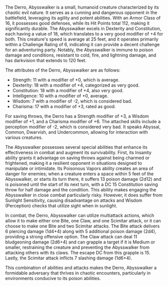 The Derro, Abysswalker is a small, humanoid creature characterized by its chaotic evil nature. It serves as a cunning and dangerous opponent in the battlefield, leveraging its agility and potent abilities. With an Armor Class of 16, it possesses good defenses, while its Hit Points total 112, making it significantly durable. The Abysswalker excels in Dexterity and Constitution, each having a value of 18, which translates to a very good modifier of +4 for both. This creature's speed is average at 25 feet, and it operates primarily within a Challenge Rating of 6, indicating it can provide a decent challenge for an adventuring party. Notably, the Abysswalker is immune to poison damage and conditions, resistant to cold, fire, and lightning damage, and has darkvision that extends to 120 feet.

The attributes of the Derro, Abysswalker are as follows: 

- Strength: 11 with a modifier of +0, which is average. 
- Dexterity: 18 with a modifier of +4, categorized as very good. 
- Constitution: 18 with a modifier of +4, also very good. 
- Intelligence: 10 with a modifier of +0, average. 
- Wisdom: 7 with a modifier of -2, which is considered bad. 
- Charisma: 17 with a modifier of +3, rated as good.

For saving throws, the Derro has a Strength modifier of +3, a Wisdom modifier of +1, and a Charisma modifier of +6. The attached skills include a perception modifier of -2, which is considered very bad. It speaks Abyssal, Common, Dwarvish, and Undercommon, allowing for interaction with various creatures.

The Abysswalker possesses several special abilities that enhance its effectiveness in combat and augment its survivability. First, its Insanity ability grants it advantage on saving throws against being charmed or frightened, making it a resilient opponent in situations designed to manipulate or intimidate. Its Poisonous Vapors ability creates an area of danger for enemies; when a creature enters a space within 5 feet of the Abysswalker, or starts its turn there, it suffers 13 poison damage (2d12) and is poisoned until the start of its next turn, with a DC 15 Constitution saving throw for half damage and the condition. This ability makes engaging the Abysswalker in close combat particularly risky. However, it does suffer from Sunlight Sensitivity, causing disadvantage on attacks and Wisdom (Perception) checks that utilize sight when in sunlight.

In combat, the Derro, Abysswalker can utilize multiattack actions, which allow it to make either one Bite, one Claw, and one Scimitar attack, or it can choose to make one Bite and two Scimitar attacks. The Bite attack delivers 6 piercing damage (1d4+4) along with 5 additional poison damage (2d4), providing a strong offensive option. The Claw attack can deal 11 bludgeoning damage (2d6+4) and can grapple a target if it is Medium or smaller, restraining the creature and preventing the Abysswalker from attacking others with its claws. The escape DC from this grapple is 15. Lastly, the Scimitar attack inflicts 7 slashing damage (1d6+4). 

This combination of abilities and attacks makes the Derro, Abysswalker a formidable adversary that thrives in chaotic encounters, particularly in environments conducive to its poison abilities.